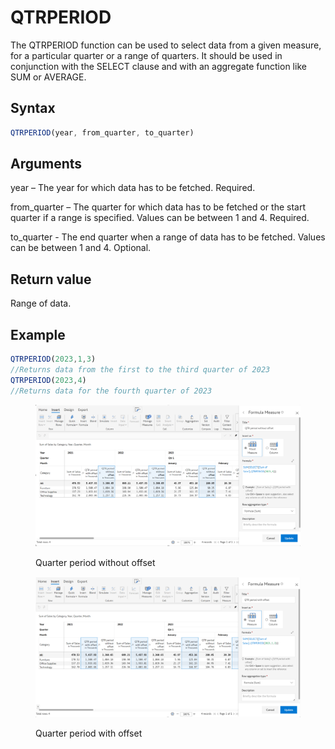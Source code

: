 # QTRPERIOD

The QTRPERIOD function can be used to select data from a given measure, for a particular quarter or a range of quarters. It should be used in conjunction with the SELECT clause and with an aggregate function like SUM or AVERAGE.&#x20;

## Syntax

```javascript
QTRPERIOD(year, from_quarter, to_quarter)
```

## Arguments

year – The year for which data has to be fetched. Required.

from\_quarter – The quarter for which data has to be fetched or the start quarter if a range is specified. Values can be between 1 and 4. Required.

to\_quarter - The end quarter when a range of data has to be fetched. Values can be between 1 and 4. Optional.

## Return value

Range of data.

## Example

```javascript
QTRPERIOD(2023,1,3) 
//Returns data from the first to the third quarter of 2023
QTRPERIOD(2023,4)
//Returns data for the fourth quarter of 2023
```

<figure><img src="../../.gitbook/assets/image (54) (1).png" alt=""><figcaption><p>Quarter period without offset</p></figcaption></figure>

<figure><img src="../../.gitbook/assets/image (1) (1) (1) (1) (1) (1) (1) (1) (1) (1) (1) (1) (1).png" alt=""><figcaption><p>Quarter period with offset</p></figcaption></figure>
